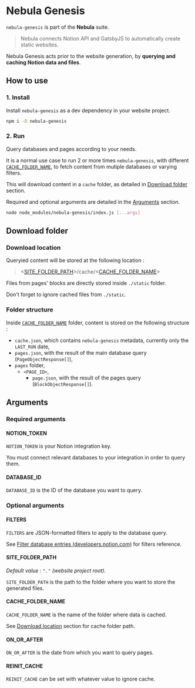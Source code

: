 # Nebula Genesis

`nebula-genesis` is part of the **Nebula** suite.

> Nebula connects Notion API and GatsbyJS to automatically create static websites.

Nebula Genesis acts prior to the website generation, by **querying and caching Notion data and files**.

## How to use

### 1. Install

Install `nebula-genesis` as a dev dependency in your website project.

```bash
npm i -D nebula-genesis
```

### 2. Run

Query databases and pages according to your needs.

It is a normal use case to run 2 or more times `nebula-genesis`, with different [`CACHE_FOLDER_NAME`](#cachefoldername), to fetch content from mutiple databases or varying filters.

This will download content in a `cache` folder, as detailed in [Download folder](#download-folder) section.

Required and optional arguments are detailed in the [Arguments](#arguments) section.

```bash
node node_modules/nebula-genesis/index.js [...args]
```

## Download folder

### Download location

Queryied content will be stored at the following location :

> <[SITE_FOLDER_PATH](#sitefolderpath)>/cache/<[CACHE_FOLDER_NAME](#cachefoldername)>

Files from pages' blocks are directly stored inside `./static` folder.

Don't forget to ignore cached files from `./static`.

### Folder structure

Inside [`CACHE_FOLDER_NAME`](#cachefoldername) folder, content is stored on the following structure :

- `cache.json`, which contains `nebula-genesis` metadata, currently only the `LAST_RUN` date,
- `pages.json`, with the result of the main database query (`PageObjectResponse[]`),
- `pages` folder,
  - `<PAGE_ID>`,
    - `page.json`, with the result of the pages query (`BlockObjectResponse[]`).

## Arguments

### Required arguments

#### NOTION_TOKEN

`NOTION_TOKEN` is your Notion integration key.

You must connect relevant databases to your integration in order to query them.

#### DATABASE_ID

`DATABASE_ID` is the ID of the database you want to query.

### Optional arguments

#### FILTERS

`FILTERS` are JSON-formatted filters to apply to the database query.

See [Filter database entries (developers.notion.com)](https://developers.notion.com/reference/post-database-query-filter) for filters reference.

#### SITE_FOLDER_PATH

_Default value : `"."` (website project root)_.

`SITE_FOLDER_PATH` is the path to the folder where you want to store the generated files.

#### CACHE_FOLDER_NAME

`CACHE_FOLDER_NAME` is the name of the folder where data is cached.

See [Download location](#download-location) section for cache folder path.

#### ON_OR_AFTER

`ON_OR_AFTER` is the date from which you want to query pages.

#### REINIT_CACHE

`REINIT_CACHE` can be set with whatever value to ignore cache.
